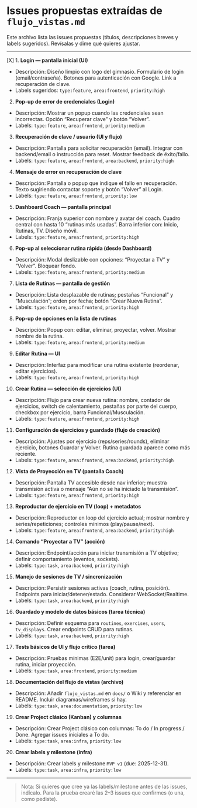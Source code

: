 # Issues propuestas extraídas de `flujo_vistas.md`

Este archivo lista las issues propuestas (títulos, descripciones breves y labels sugeridos). Revísalas y dime qué quieres ajustar.

---

[X] 1. **Login — pantalla inicial (UI)**

- Descripción: Diseño limpio con logo del gimnasio. Formulario de login (email/contraseña). Botones para autenticación con Google. Link a recuperación de clave.
- Labels sugeridos: `type:feature`, `area:frontend`, `priority:high`

2. **Pop-up de error de credenciales (Login)**

- Descripción: Mostrar un popup cuando las credenciales sean incorrectas. Opción “Recuperar clave” y botón “Volver”.
- Labels: `type:feature`, `area:frontend`, `priority:medium`

3. **Recuperación de clave / usuario (UI y flujo)**

- Descripción: Pantalla para solicitar recuperación (email). Integrar con backend/email o instrucción para reset. Mostrar feedback de éxito/fallo.
- Labels: `type:feature`, `area:frontend`, `area:backend`, `priority:high`

4. **Mensaje de error en recuperación de clave**

- Descripción: Pantalla o popup que indique el fallo en recuperación. Texto sugiriendo contactar soporte y botón “Volver” al Login.
- Labels: `type:feature`, `area:frontend`, `priority:low`

5. **Dashboard Coach — pantalla principal**

- Descripción: Franja superior con nombre y avatar del coach. Cuadro central con hasta 10 “rutinas más usadas”. Barra inferior con: Inicio, Rutinas, TV. Diseño móvil.
- Labels: `type:feature`, `area:frontend`, `priority:high`

6. **Pop-up al seleccionar rutina rápida (desde Dashboard)**

- Descripción: Modal deslizable con opciones: “Proyectar a TV” y “Volver”. Bloquear fondo.
- Labels: `type:feature`, `area:frontend`, `priority:medium`

7. **Lista de Rutinas — pantalla de gestión**

- Descripción: Lista desplazable de rutinas; pestañas “Funcional” y “Musculación”; orden por fecha; botón “Crear Nueva Rutina”.
- Labels: `type:feature`, `area:frontend`, `priority:high`

8. **Pop-up de opciones en la lista de rutinas**

- Descripción: Popup con: editar, eliminar, proyectar, volver. Mostrar nombre de la rutina.
- Labels: `type:feature`, `area:frontend`, `priority:medium`

9. **Editar Rutina — UI**

- Descripción: Interfaz para modificar una rutina existente (reordenar, editar ejercicios).
- Labels: `type:feature`, `area:frontend`, `priority:high`

10. **Crear Rutina — selección de ejercicios (UI)**

- Descripción: Flujo para crear nueva rutina: nombre, contador de ejercicios, switch de calentamiento, pestañas por parte del cuerpo, checkbox por ejercicio, barra Funcional/Musculación.
- Labels: `type:feature`, `area:frontend`, `priority:high`

11. **Configuración de ejercicios y guardado (flujo de creación)**

- Descripción: Ajustes por ejercicio (reps/series/rounds), eliminar ejercicio, botones Guardar y Volver. Rutina guardada aparece como más reciente.
- Labels: `type:feature`, `area:frontend`, `area:backend`, `priority:high`

12. **Vista de Proyección en TV (pantalla Coach)**

- Descripción: Pantalla TV accesible desde nav inferior; muestra transmisión activa o mensaje “Aún no se ha iniciado la transmisión”.
- Labels: `type:feature`, `area:frontend`, `priority:high`

13. **Reproductor de ejercicio en TV (loop) + metadatos**

- Descripción: Reproductor en loop del ejercicio actual; mostrar nombre y series/repeticiones; controles mínimos (play/pause/next).
- Labels: `type:feature`, `area:frontend`, `area:backend`, `priority:high`

14. **Comando “Proyectar a TV” (acción)**

- Descripción: Endpoint/acción para iniciar transmisión a TV objetivo; definir comportamiento (eventos, sockets).
- Labels: `type:task`, `area:backend`, `priority:high`

15. **Manejo de sesiones de TV / sincronización**

- Descripción: Persistir sesiones activas (coach, rutina, posición). Endpoints para iniciar/detener/estado. Considerar WebSocket/Realtime.
- Labels: `type:task`, `area:backend`, `priority:high`

16. **Guardado y modelo de datos básicos (tarea técnica)**

- Descripción: Definir esquema para `routines`, `exercises`, `users`, `tv_displays`. Crear endpoints CRUD para rutinas.
- Labels: `type:task`, `area:backend`, `priority:high`

17. **Tests básicos de UI y flujo crítico (tarea)**

- Descripción: Pruebas mínimas (E2E/unit) para login, crear/guardar rutina, iniciar proyección.
- Labels: `type:task`, `area:frontend`, `priority:medium`

18. **Documentación del flujo de vistas (archivo)**

- Descripción: Añadir `flujo_vistas.md` en `docs/` o Wiki y referenciar en README. Incluir diagramas/wireframes si hay.
- Labels: `type:task`, `area:documentation`, `priority:low`

19. **Crear Project clásico (Kanban) y columnas**

- Descripción: Crear Project clásico con columnas: To do / In progress / Done. Agregar issues iniciales a To do.
- Labels: `type:task`, `area:infra`, `priority:low`

20. **Crear labels y milestone (infra)**

- Descripción: Crear labels y milestone `MVP v1` (due: 2025-12-31).
- Labels: `type:task`, `area:infra`, `priority:low`

---

> Nota: Si quieres que cree ya las labels/milestone antes de las issues, indícalo. Para la prueba crearé las 2–3 issues que confirmes (o una, como pediste).
